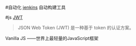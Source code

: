 #自动化
[jenkins](https://jenkins-ci.org/) 自动构建工具

#js
[JWT](https://jwt.io/)
>JSON Web Token (JWT) 是一种基于 token 的认证方案。

Vanilla JS	——世界上最轻量的JavaScript框架